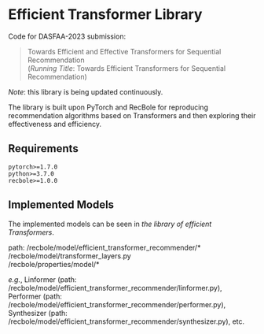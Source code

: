 # Efficient Transformer Library

Code for DASFAA-2023 submission:
> Towards Efficient and Effective Transformers for Sequential Recommendation  
(*Running Title*: Towards Efficient Transformers for Sequential Recommendation)

*Note*: this library is being updated continuously.

The library is built upon PyTorch and RecBole for reproducing recommendation algorithms based on Transformers and then exploring their effectiveness and efficiency.


## Requirements

```
pytorch>=1.7.0
python>=3.7.0
recbole>=1.0.0
```

## Implemented Models

The implemented models can be seen in *the library of efficient Transformers*.

path: /recbole/model/efficient_transformer_recommender/*   
/recbole/model/transformer_layers.py  
/recbole/properties/model/*


*e.g.*, Linformer (path: /recbole/model/efficient_transformer_recommender/linformer.py),  
Performer (path: /recbole/model/efficient_transformer_recommender/performer.py),  
Synthesizer (path: /recbole/model/efficient_transformer_recommender/synthesizer.py), etc.
